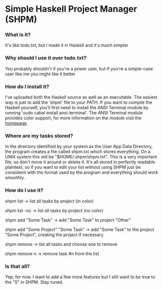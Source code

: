 # Simple Haskell Project Manager (SHPM)

### What is it?
It's like todo.txt, but I made it in Haskell and it's much simpler

### Why should I use it over todo.txt?
You probably shouldn't if you're a power user, but if you're a simple-case user like me you might like it better

### How do I install it?
I've uploaded both the Haskell source as well as an executable.  The easiest way is just to add the 'shpm' file to your PATH.  If you want to compile the Haskell yourself, you'll first need to install the ANSI Terminal module by running 'sudo cabal install ansi-terminal'.  The ANSI Terminal module provides color support, for more information on the module visit the <a href="http://batterseapower.github.com/ansi-terminal/">homepage</a>.

### Where are my tasks stored?
In the directory identified by your system as the User App Data Directory, the program creates a file called shpm.txt which stores everything.  On a UNIX system this will be "$HOME/.shpm/shpm.txt".  This is a very important file, so don't move it around or delete it.  It's all stored in perfectly readable plaintext, so if you want to edit your list without using SHPM just be consistent with the format used by the program and everything should work smoothly.

### How do I use it?
shpm list -> list all tasks by project (in color)

shpm list -nc -> list all tasks by project (no color)

shpm add "Some Task" -> add "Some Task" to project "Other"

shpm add "Some Project" "Some Task" -> add "Some Task" to the project "Some Project", creating the project if necessary

shpm remove -> list all tasks and choose one to remove

shpm remove n -> remove task #n from the list

### Is that all?
Yep, for now.  I want to add a few more features but I still want to be true to the "S" in SHPM.  Stay tuned.
